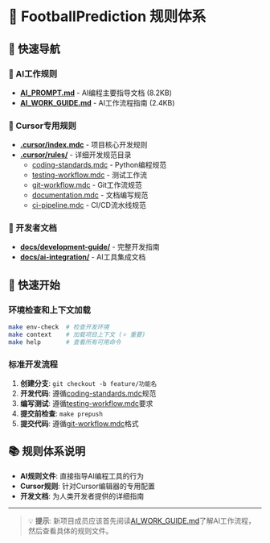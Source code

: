 # 🔧 FootballPrediction 规则体系

## 📍 快速导航

### 🤖 AI工作规则
- **[AI_PROMPT.md](./AI_PROMPT.md)** - AI编程主要指导文档 (8.2KB)
- **[AI_WORK_GUIDE.md](./AI_WORK_GUIDE.md)** - AI工作流程指南 (2.4KB)

### 🎯 Cursor专用规则
- **[.cursor/index.mdc](./.cursor/index.mdc)** - 项目核心开发规则
- **[.cursor/rules/](./.cursor/rules/)** - 详细开发规范目录
  - [coding-standards.mdc](./.cursor/rules/coding-standards.mdc) - Python编程规范
  - [testing-workflow.mdc](./.cursor/rules/testing-workflow.mdc) - 测试工作流
  - [git-workflow.mdc](./.cursor/rules/git-workflow.mdc) - Git工作流规范
  - [documentation.mdc](./.cursor/rules/documentation.mdc) - 文档编写规范
  - [ci-pipeline.mdc](./.cursor/rules/ci-pipeline.mdc) - CI/CD流水线规范

### 👥 开发者文档
- **[docs/development-guide/](./docs/development-guide/)** - 完整开发指南
- **[docs/ai-integration/](./docs/ai-integration/)** - AI工具集成文档

## 🚀 快速开始

### 环境检查和上下文加载
```bash
make env-check  # 检查开发环境
make context    # 加载项目上下文 (⭐ 重要)
make help       # 查看所有可用命令
```

### 标准开发流程
1. **创建分支**: `git checkout -b feature/功能名`
2. **开发代码**: 遵循[coding-standards.mdc](./.cursor/rules/coding-standards.mdc)规范
3. **编写测试**: 遵循[testing-workflow.mdc](./.cursor/rules/testing-workflow.mdc)要求
4. **提交前检查**: `make prepush`
5. **提交代码**: 遵循[git-workflow.mdc](./.cursor/rules/git-workflow.mdc)格式

## 📚 规则体系说明

- **AI规则文件**: 直接指导AI编程工具的行为
- **Cursor规则**: 针对Cursor编辑器的专用配置
- **开发文档**: 为人类开发者提供的详细指南

---

> 💡 **提示**: 新项目成员应该首先阅读[AI_WORK_GUIDE.md](./AI_WORK_GUIDE.md)了解AI工作流程，然后查看具体的规则文件。

